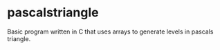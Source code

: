 # pascalstriangle
Basic program written in C that uses arrays to generate levels in pascals triangle.
